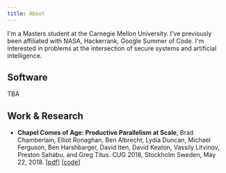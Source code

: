 ```yaml
---
title: About
---
```

<section>
  I'm a Masters student at the Carnegie Mellon University. I've previously been affiliated with NASA, Hackerrank, Google Summer of Code. I'm interested in problems at the intersection of secure systems and artificial intelligence.
 </section>

<section>
  <h2>Software</h2>
  TBA
 </section>
 
<section>
  <h2>Work & Research</h2>
<!--     <ul>
    <li><strong>Semi-supervised and Explainable Anomaly Detection in High-dimensional Flight Data</strong>, Sarthak Munshi, Kartik Chaudhari, Xingying Ma, Vishesh Goyal, Milad Memarzadeh and Bryan Matthews. (Work in Progress) [<a href="">pdf</a>]</li>
  </ul>
    <ul>
    <li><strong>Semi-supervised and Explainable Anomaly Detection in High-dimensional Flight Data</strong>, Sarthak Munshi, Kartik Chaudhari, Xingying Ma, Vishesh Goyal, Milad Memarzadeh and Bryan Matthews. (Work in Progress) [<a href="">pdf</a>]</li>
  </ul> -->
<!--   <ul>
    <li><strong>Semi-supervised and Explainable Anomaly Detection in High-dimensional Flight Data</strong>, Sarthak Munshi, Kartik Chaudhari, Xingying Ma, Vishesh Goyal, Milad Memarzadeh and Bryan Matthews. (Work in Progress) [<a href="">pdf</a>]</li>
  </ul> -->
  <ul>
    <li><strong>Chapel Comes of Age: Productive Parallelism at Scale</strong>, Brad Chamberlain, Elliot Ronaghan, Ben Albrecht, Lydia Duncan, Michael Ferguson, Ben Harshbarger, David Iten, David Keaton, Vassily Litvinov, Preston Sahabu, and Greg Titus. CUG 2018, Stockholm Sweden, May 22, 2018. [<a href="https://chapel-lang.org/publications/cug2018-chapel.pdf">pdf</a>] [<a href="https://github.com/chapel-lang/chapel/pull/7139">code</a>]</li>
  </ul>
</section>

<!-- 
<section>
  <h2>Affiliations</h2>
  <ul>
    li>
      <a href="https://www.nasa.gov/ames">NASA</a>, Research @ Ames Research Center (2020)
    </li>
    <li>
      <a href="https://www.autodesk.com/">Autodesk</a>, Summer Intern @ Infrastructure Security Team (2020)
    </li>
    <li>
      <a href="https://cmu.edu">Carnegie Mellon University</a>, MS @ Information Networking Institute (2019 - 2021)
      <ul>
        <li>Advisors/Collaborators: <a href="https://sites.google.com/view/peizhang/">Dr. Pei Zhang</a>, <a href="https://www.heinz.cmu.edu/~acquisti/">Dr. Alessandro Acquisti</a>
           , <a href="https://www.cs.cmu.edu/~ckaestne/">Dr. Christian Kästner</a>
        </li>
      </ul>
    </li>
    <li>
      <a href="https://hackerrank.com">HackerRank</a>, Engineer @ Content Engineering Team (2017 - 2019)
    </li>
    <li>
      <a href="https://summerofcode.withgoogle.com/">Google Summer of Code</a>, Summer Intern @ <a href="https://chapel-lang.org/">Chapel (Cryptography)</a> (2017)
    </li>
    <li>
      <a href="http://www.unipune.ac.in/">University of Pune</a>, BEng. @ <a href="">Pune Institute of Computer Technology</a> (2013 - 2017)
    </li>
  </ul>
  </section>
-->

<!-- 
<section>
  <h2>Miscellaneous</h2>
  <!--
  <h3>My Podcasts List</h3>
  <ul>
    <li>
      <a href="http://weare.netflix.net/">We Are Netflix</a>, by Lyle Troxell
    </li>
    <li>
      <a href="https://mastersofscale.com/">Masters of Scale</a>, by Reid Hoffman
    </li>
    <li>
      <a href="https://hackablepodcast.com/">Hackable?</a>, by Geoff Siskind
    </li>
    <li>
      <a href="https://darknetdiaries.com/">Darknet Diaries</a>, by Jack Rhysider
    </li>
    <li>
      <a href="https://www.youtube.com/watch?v=5f-JlzBuUUU&list=PLrAXtmErZgOdP_8GztsuKi9nrraNbKKp4">Artificial Intelligence Podcast</a>, by Lex Fridman
    </li>
  </ul>

  <details>
    <summary><strong>My Reading List</strong></summary>
  <ul>
    <li>
      <a href="https://www.amazon.com/Principles-Life-Work-Ray-Dalio/dp/1501124021">Principles: Life and Work</a>, by Ray Dalio
    </li>
    <li>
      <a href="https://www.amazon.com/Long-Walk-Freedom-Abacus-Anniversary-ebook/dp/B00CAUHF6U/ref=sr_1_1?ie=UTF8&amp;qid=1539192623&amp;sr=8-1&amp;keywords=long+walk+to+freedom">Long Walk To Freedom</a>, by Nelson Mandela
    </li>
    <li>
      <a href="https://www.amazon.com/No-Easy-Day-Firsthand-Account/dp/0451468740/ref=sr_1_1?ie=UTF8&amp;qid=1530035369&amp;sr=8-1&amp;keywords=no+easy+day&amp;dpID=51PREluvEJL&amp;preST=_SY291_BO1,204,203,200_QL40_&amp;dpSrc=srch">No Easy Day</a>, by Mark Owen
    </li>
    <li>
      <a href="https://www.amazon.com/Ghost-Wires-Adventures-Worlds-Wanted/dp/0316037729/ref=sr_1_1?s=books&amp;ie=UTF8&amp;qid=1528703964&amp;sr=1-1&amp;keywords=ghost+in+the+wires&amp;dpID=51kt5CfVEkL&amp;preST=_SY291_BO1,204,203,200_QL40_&amp;dpSrc=srch">Ghost in the Wires</a>, by Kevin Mitnick, Steve Wozniack
    </li>
    <li>
      <a href="https://www.amazon.com/When-Giants-Walked-Earth-Biography/dp/0312590393/ref=sr_1_1?ie=UTF8&amp;qid=1528703552&amp;sr=8-1&amp;keywords=when+giants+walked+the+earth+a+biography+of+led+zeppelin">When Giants Walked Earth</a>, by Mick Wall
    </li>
    <li>
      <a href="https://www.amazon.com/Elephants-Acid-Bizarre-Experiments-Original/dp/0156031353/ref=sr_1_1?ie=UTF8&amp;qid=1525172145&amp;sr=8-1&amp;keywords=elephants+on+acid&amp;dpID=51iZLsCwpDL&amp;preST=_SY344_BO1,204,203,200_QL70_&amp;dpSrc=srch">Elephants on Acid</a>, by Alex Boese
    </li>
    <li>
      <a href="https://www.amazon.com/Clapton-Autobiography-Eric/dp/038551851X/ref=tmm_hrd_swatch_0?_encoding=UTF8&amp;qid=1519649164&amp;sr=1-1">Eric Clapton: The Autobiography</a>, by Eric Clapton
    </li>
    <li>
      <a href="https://www.amazon.com/Breakout-Nations-Pursuit-Economic-Miracles/dp/0393345408/ref=sr_1_1?s=books&amp;ie=UTF8&amp;qid=1530035427&amp;sr=1-1&amp;keywords=breakout+nation&amp;dpID=41hYc4eB4cL&amp;preST=_SY291_BO1,204,203,200_QL40_&amp;dpSrc=srch">Breakout Nations: In Pursuit of the Next Economic Miracles</a>, by Ruchir Sharma
    </li>
    <li>
      <a href="https://www.amazon.com/Digital-Minimalism-Choosing-Focused-Noisy/dp/0525542876/ref=sr_1_4?crid=3P6QJ6GVRK2T9&dchild=1&keywords=digital+minimalism&qid=1593531134&sprefix=digital+mini%2Caps%2C144&sr=8-4">Digital Minimalism</a>, by Cal Newport<span class="rating">  ★☆☆☆☆</span>
    </li>
    <li>
      <a href="https://www.amazon.com/Actors-Life-Survival-Guide/dp/1944648224/ref=sr_1_3?keywords=actors+life&qid=1576381905&sr=8-3">The Actor's Life: A Survival Guide</a>, by Jenna Fischer<span class="rating">  ★★★☆☆</span>
    </li>
    <li>
      <a href="https://www.amazon.com/Here-There-Everywhere-Best-Loved-Stories-ebook/dp/B07CVJ88VW/ref=sr_1_1?crid=3U6W3FEH9ASD1&amp;keywords=here+there+and+everywhere+sudha+murthy&amp;qid=1563603777&amp;s=gateway&amp;sprefix=here+there+and+everywhere+sudh%2Caps%2C361&amp;sr=8-1">Here, There and Everywhere</a>, by Sudha Murthy<span class="rating">  ★★★★☆</span>
    </li>
    <li>
      <a href="https://www.amazon.com/Fine-Art-Small-Talk-Conversation/dp/1401302262/ref=sr_1_1?keywords=the+fine+art+of+small+talk&amp;qid=1562776704&amp;s=gateway&amp;sr=8-1">The Fine Art of Small Talk</a>, by Debra Fine<span class="rating">  ★☆☆☆☆</span>
    </li>
    <li>
      <a href="https://www.amazon.com/Mountains-Echoed-Khaled-Hosseini/dp/1594632383/ref=sr_1_1?crid=2SQI6PAFBHIHS&amp;keywords=and+the+mountains+echoed+khaled+hosseini&amp;qid=1561200318&amp;s=gateway&amp;sprefix=and+the+m%2Caps%2C378&amp;sr=8-1">And the Mountains Echoed</a>, by Khaled Hosseini<span class="rating">  ★★☆☆☆</span>
    </li>
    <li>
      <a href="https://www.amazon.com/FALCON-Method-Building-Passive-Investing/dp/1631610406/ref=sr_1_1?crid=3S1QZ0OD66SDB&amp;keywords=the+falcon+method&amp;qid=1553246001&amp;s=gateway&amp;sprefix=the+falcon+method%2Caps%2C332&amp;sr=8-1">The FALCON Method</a>, by David Solyomi<span class="rating">  ★★☆☆☆</span>
    </li>
    <li>
      <a href="https://www.amazon.com/Palestine-Four-Thousand-Year-History/dp/1786992728/ref=sr_1_4?keywords=palestine&amp;qid=1553575519&amp;s=gateway&amp;sr=8-4">Palestine: A Four Thousand Year History</a>, by Nur Masahla<span class="rating">  ★★★★☆</span>
    </li>
    <li>
      <a href="https://www.amazon.com/Dip-Little-Book-Teaches-Stick/dp/1591841666">The Dip</a>, by Seth Godin<span class="rating">  ★☆☆☆☆</span>
    </li>
    <li>
      <a href="https://www.amazon.com/Devils-Advocate-Untold-Karan-Thapar/dp/9352779843/ref=sr_1_1?ie=UTF8&amp;qid=1539192518&amp;sr=8-1&amp;keywords=devils+advocate+karan+thapar">Devil’s Advocate : The Untold Story</a>, by Karan Thapar<span class="rating">  ★★★☆☆</span>
    </li>
    <li>
      <a href="https://www.amazon.com/Bad-Blood-Secrets-Silicon-Startup/dp/152473165X/ref=sr_1_1?ie=UTF8&amp;qid=1545123183&amp;sr=8-1&amp;keywords=bad+blood">Bad Blood: Secrets and Lies in a Silicon Valley Startup</a>, by John Carreyrou<span class="rating">  ★★★☆☆</span>
    </li>
    <li>
      <a href="https://www.amazon.com/Subtle-Art-Not-Giving-Counterintuitive/dp/0062457713/ref=sr_1_1?s=books&amp;ie=UTF8&amp;qid=1525172248&amp;sr=1-1&amp;keywords=the+subtle+art+of+not+giving+a+f---+mark+manson&amp;dpID=51VNlzbfpXL&amp;preST=_SY291_BO1,204,203,200_QL40_&amp;dpSrc=srch">The Subtle Art of Not Giving a F*ck</a>, by Mark Manson<span class="rating">  ★★★☆☆</span>
    </li>
    <li>
      <a href="https://www.amazon.com/Admissions-Life-as-Brain-Surgeon/dp/1250127262/ref=sr_1_1?ie=UTF8&amp;qid=1516972960&amp;sr=8-1&amp;keywords=admissions">Admissions: Life as a Brain Surgeon</a>, by Henry Marsh<span class="rating">  ★☆☆☆☆</span>
    </li>
    <li>
      <a href="https://www.amazon.com/Leonardo-Vinci-Walter-Isaacson/dp/1501139150/ref=sr_1_1?ie=UTF8&amp;qid=1513524775&amp;sr=8-1&amp;keywords=leonardo+da+vinci+walter+isaacson">Leonardo da Vinci</a>, by Walter Isaacson<span class="rating">  ★★★★☆</span>
    </li>
    <li>
      <a href="https://www.amazon.com/What-If-Scientific-Hypothetical-Questions/dp/0544272994/ref=sr_1_1?ie=UTF8&amp;qid=1512822995&amp;sr=8-1&amp;keywords=what+if">What If?</a>, by Randall Munroe<span class="rating">  ★★★☆☆</span>
    </li>
    <li>
      <a href="https://www.amazon.com/Mossad-Greatest-Missions-Israeli-Service/dp/0062123416/ref=sr_1_1?ie=UTF8&amp;qid=1499618790&amp;sr=8-1&amp;keywords=Mossad%3A+The+Greatest+Missions+of+the+Israeli+Secret+Service">Mossad</a>, by Michael Bar-Zohar, Nissim Mishal<span class="rating">  ★★★☆☆</span>
    </li>
    <li>
      <a href="https://www.amazon.com/Mans-Search-Meaning-Viktor-Frankl/dp/080701429X/ref=sr_1_1?ie=UTF8&amp;qid=1512475959&amp;sr=8-1&amp;keywords=mans+search+for+meaning">Man’s Search for Meaning</a>, by Viktor E. Frankl<span class="rating">  ★★★☆☆</span>
    </li>
    <li>
      <a href="https://www.amazon.com/Pandoras-Lab-Seven-Stories-Science/dp/1426217986/ref=sr_1_1?s=books&amp;ie=UTF8&amp;qid=1512240637&amp;sr=1-1&amp;keywords=pandoras+lab">Pandora’s Lab</a>, by Paul A. Offit<span class="rating">  ★★★★★</span>
    </li>
    <li>
      <a href="https://www.amazon.com/1984-Signet-Classics-George-Orwell/dp/0451524934/ref=sr_1_1?ie=UTF8&amp;qid=1512240567&amp;sr=8-1&amp;keywords=1984">1984</a>, by George Orwell<span class="rating">  ★★★★☆</span>
    </li>
    <li>
      <a href="https://www.amazon.com/Search-Schrodingers-Cat-Updated-Gribbin/dp/B00C6OM9V6/ref=sr_1_2?ie=UTF8&amp;qid=1505757323&amp;sr=8-2&amp;keywords=In+Search+Of+Schrodinger%27s+Cat">In Search Of Schrodinger’s Cat</a>, by John Gribbin<span class="rating">  ★★★☆☆</span>
    </li>
    <li>
      <a href="https://www.amazon.com/Better-Angels-Our-Nature-Violence/dp/0143122010/ref=sr_1_1?ie=UTF8&amp;qid=1499622864&amp;sr=8-1&amp;keywords=The+Better+Angels+of+Our+Nature">The Better Angels of Our Nature</a>, by Steven Pinker<span class="rating">  ★★★★☆</span>
    </li>
    <li>
      <a href="https://www.amazon.com/When-Breath-Becomes-Paul-Kalanithi/dp/081298840X/ref=sr_1_1?ie=UTF8&amp;qid=1499619038&amp;sr=8-1&amp;keywords=When+Breath+Becomes+Air">When Breath Becomes Air</a>, by Paul Kalanithi<span class="rating">  ★★★★★</span>
    </li>
    <li>
      <a href="https://www.amazon.com/Brain-Story-You-David-Eagleman/dp/0525433449/ref=sr_1_1?ie=UTF8&amp;qid=1499618721&amp;sr=8-1&amp;keywords=The+Brain%3A+The+Story+of+You">The Brain: The Story of You</a>, by David Eagleman<span class="rating">  ★★☆☆☆</span>
    </li>
    <li>
      <a href="https://www.amazon.com/Old-Man-Sea-Ernest-Hemingway/dp/0684801221/ref=sr_1_1?ie=UTF8&amp;qid=1499619002&amp;sr=8-1&amp;keywords=The+Old+Man+and+the+Sea">The Old Man and the Sea</a>, by Ernest Hemingway<span class="rating">  ★★★☆☆</span>
    </li>
    <li>
      <a href="https://www.amazon.com/Thousand-Splendid-Suns-Khaled-Hosseini/dp/159448385X/ref=sr_1_1?ie=UTF8&amp;qid=1499619223&amp;sr=8-1&amp;keywords=A+Thousand+Splendid+Suns">A Thousand Splendid Suns</a>, by Khaled Hosseini<span class="rating">  ★★★☆☆</span>
    </li>
    <li>
      <a href="https://www.amazon.com/Last-Lecture-Randy-Pausch/dp/1401323251/ref=sr_1_1?ie=UTF8&amp;qid=1499618839&amp;sr=8-1&amp;keywords=The+Last+Lecture">The Last Lecture</a>, by Randy Pausch<span class="rating">  ★★★☆☆</span>
    </li>
    <li>
      <a href="https://www.amazon.com/Zero-One-Notes-Startups-Future/dp/0804139296/ref=sr_1_1?ie=UTF8&amp;qid=1499618662&amp;sr=8-1&amp;keywords=Zero+to+One%3A+Notes+on+Startups%2C+or+How+to+Build+the+Future">Zero to One</a>, by  Peter Thiel, Blake Masters<span class="rating">  ★★★★☆</span>
    </li>
    <li>
      <a href="https://www.amazon.com/Surely-Feynman-Adventures-Curious-Character/dp/0393316041/ref=sr_1_1?ie=UTF8&amp;qid=1499617976&amp;sr=8-1&amp;keywords=Surely+You%27re+Joking%2C+Mr.+Feynman%21%3A+Adventures+of+a+Curious+Character">Surely You’re Joking, Mr. Feynman!: Adventures of a Curious Character</a>, by Richard P. Feynman<span class="rating">  ★★★★☆</span>
    </li>
    <li>
      <a href="https://www.amazon.com/Kite-Runner-Khaled-Hosseini/dp/159463193X/ref=sr_1_1?ie=UTF8&amp;qid=1499617548&amp;sr=8-1&amp;keywords=the+kite+runner">The Kite Runner</a>, by Khaled Hosseini<span class="rating">  ★★★☆☆</span>
    </li>
    <li>
      <a href="https://www.amazon.com/Its-Not-About-Bike-Journey/dp/0425179613/ref=sr_1_1?ie=UTF8&amp;qid=1499618551&amp;sr=8-1&amp;keywords=It%27s+Not+About+the+Bike%3A+My+Journey+Back+to+Life">It’s Not About the Bike: My Journey Back to Life</a>, by Lance Armstrong, Sally Jenkins<span class="rating">  ★☆☆☆☆</span>
    </li>
    <li>
      <a href="https://www.flipkart.com/challenge-to-impossible/p/itmdd2pyzav8numu">Challenge to Impossible</a>, by Stephen Hawking<span class="rating">  ★☆☆☆☆</span>
    </li>
    <li>
      <a href="https://www.amazon.com/Steve-Jobs-His-Words-Their/dp/1932841660/ref=sr_1_1?ie=UTF8&amp;qid=1499617913&amp;sr=8-1&amp;keywords=I%2C+Steve%3A+Steve+Jobs+In+His+Own+Words">I, Steve: Steve Jobs In His Own Words</a>, by George Beahm<span class="rating">  ★☆☆☆☆</span>
    </li>
    <li>
      <a href="https://www.amazon.com/Alchemist-Paulo-Coelho/dp/0062315005/ref=sr_1_1?ie=UTF8&amp;qid=1499617645&amp;sr=8-1&amp;keywords=the+alchemist">The Alchemist</a>, by Paulo Coelho<span class="rating">  ★★☆☆☆</span>
    </li>
    <li>
      <a href="https://www.amazon.com/Revolution-2020-Love-Corruption-Ambition/dp/8129135531/ref=sr_1_1?ie=UTF8&amp;qid=1499618305&amp;sr=8-1&amp;keywords=Revolution+2020%3A+Love%2C+Corruption%2C+Ambition">Revolution 2020: Love, Corruption, Ambition</a>, by Chetan Bhagat<span class="rating">  ★☆☆☆☆</span>
    </li>
    <li>
      <a href="https://www.amazon.com/Five-Point-Someone-What-Not/dp/8129135493/ref=sr_1_1?ie=UTF8&amp;qid=1499618252&amp;sr=8-1&amp;keywords=Five+Point+Someone">Five Point Someone</a>, by Chetan Bhagat <span class="rating"> ★☆☆☆☆</span>
    </li>
  </ul>

</details>

</section>-->
